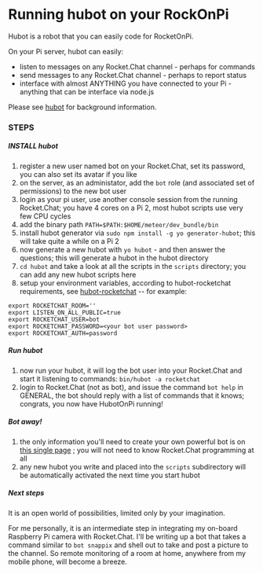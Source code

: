 # Running hubot on your RockOnPi 

Hubot is a robot that you can easily code for RocketOnPi.

On your Pi server, hubot can easily:

* listen to messages on any Rocket.Chat channel - perhaps for commands
* send messages to any Rocket.Chat channel - perhaps to report status
* interface with almost ANYTHING you have connected to your Pi - anything that can be interface via node.js

Please see [hubot](https://hubot.github.com/) for background information.


### STEPS

##### INSTALL hubot

1. register a new user named bot on your Rocket.Chat, set its password, you can also set its avatar if you like
1. on the server, as an administator, add the `bot` role (and associated set of permissions) to the new bot user
1. login as your pi user, use another console session from the running Rocket.Chat;  you have 4 cores on a Pi 2, most hubot scripts use very few CPU cycles
1. add the binary path `PATH=$PATH:$HOME/meteor/dev_bundle/bin`
1. install hubot generator via `sudo npm install -g yo generator-hubot`; this will take quite a while on a Pi 2
1. now generate a new hubot with `yo hubot` - and then answer the questions; this will generate a hubot in the hubot directory
1. `cd hubot` and take a look at all the scripts in the `scripts` directory; you can add any new hubot scripts here
1. setup your environment variables, according to hubot-rocketchat requirements, see [hubot-rocketchat](https://github.com/RocketChat/hubot-rocketchat)   -- for example:
```
export ROCKETCHAT_ROOM=''
export LISTEN_ON_ALL_PUBLIC=true
export ROCKETCHAT_USER=bot
export ROCKETCHAT_PASSWORD=<your bot user password>
export ROCKETCHAT_AUTH=password
```

#####  Run hubot
1.  now run your hubot, it will log the bot user into your Rocket.Chat and start it listening to commands:   `bin/hubot -a rocketchat`
1.  login to Rocket.Chat (not as bot), and issue the command `bot help` in GENERAL,  the bot should reply with a list of commands that it knows;  congrats, you now have HubotOnPi running!

#####  Bot away!
1.  the only information you'll need to create your own powerful bot is on [this single page](https://github.com/github/hubot/blob/master/docs/scripting.md) ;  you will not need to know Rocket.Chat programming at all
2.  any new hubot you write and placed into the `scripts` subdirectory will be automatically activated the next time you start hubot

#####  Next steps
It is an open world of possibilities, limited only by your imagination.

For me personally, it is an intermediate step in integrating my on-board Raspberry Pi camera with Rocket.Chat.  I'll be writing up a bot that takes a command similar to `bot snappix`  and shell out to take and post a picture to the channel.    So remote monitoring of a room at home, anywhere from my mobile phone, will become a breeze.


